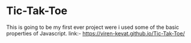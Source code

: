 # Tic-Tak-Toe
This is going to be my first ever project were i used some of the basic properties of Javascript.
link:- https://viren-kevat.github.io/Tic-Tak-Toe/
